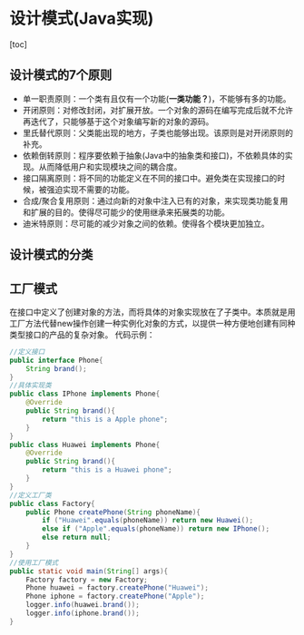 # 设计模式(Java实现)
[toc]
## 设计模式的7个原则
- 单一职责原则：一个类有且仅有一个功能(**一类功能？**)，不能够有多的功能。
- 开闭原则：对修改封闭，对扩展开放。一个对象的源码在编写完成后就不允许再迭代了，只能够基于这个对象编写新的对象的源码。
- 里氏替代原则：父类能出现的地方，子类也能够出现。该原则是对开闭原则的补充。
- 依赖倒转原则：程序要依赖于抽象(Java中的抽象类和接口)，不依赖具体的实现。从而降低用户和实现模块之间的耦合度。
- 接口隔离原则：将不同的功能定义在不同的接口中。避免类在实现接口的时候，被强迫实现不需要的功能。
- 合成/聚合复用原则：通过向新的对象中注入已有的对象，来实现类功能复用和扩展的目的。使得尽可能少的使用继承来拓展类的功能。
- 迪米特原则：尽可能的减少对象之间的依赖。使得各个模块更加独立。

## 设计模式的分类

## 工厂模式
在接口中定义了创建对象的方法，而将具体的对象实现放在了子类中。本质就是用工厂方法代替new操作创建一种实例化对象的方式，以提供一种方便地创建有同种类型接口的产品的复杂对象。
代码示例：
```java
//定义接口
public interface Phone{
	String brand();
}
//具体实现类
public class IPhone implements Phone{
	@Override
	public String brand(){
		return "this is a Apple phone";
	}
}
public class Huawei implements Phone{
	@Override
	public String brand(){
		return "this is a Huawei phone";
	}
}
//定义工厂类
public class Factory{
	public Phone createPhone(String phoneName){
		if ("Huawei".equals(phoneName)) return new Huawei();
		else if ("Apple".equals(phoneName)) return new IPhone();
		else return null;
	}
}
//使用工厂模式
public static void main(String[] args){
	Factory factory = new Factory;
	Phone huawei = factory.createPhone("Huawei");
	Phone iphone = factory.createPhone("Apple");
	logger.info(huawei.brand());
	logger.info(iphone.brand());
}
```
